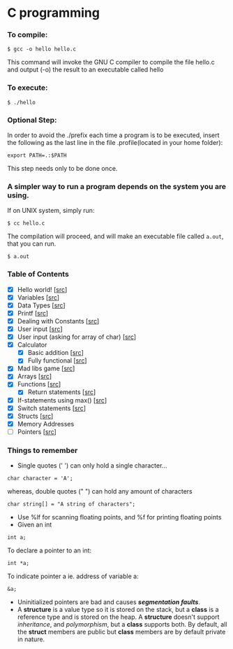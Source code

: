 # C programming

### To compile:
<code>$ gcc -o hello hello.c</code>

This command will invoke the GNU C compiler to compile the file hello.c and output (-o) the result to an executable called hello

### To execute:
<code>$ ./hello</code>

### Optional Step:
In order to avoid the ./prefix each time a program is to be executed, insert the following as the last line in the file .profile(located in your home folder):

<code>export PATH=.:$PATH</code>
	
This step needs only to be done once.

<h3>A simpler way to run a program depends on the system you are using.</h3>
If on UNIX system, simply run:

<code>$ cc hello.c</code>

The compilation will proceed, and will make an executable file called `a.out`, that you can run.

<code>$ a.out</code>

### Table of Contents
- [x] Hello world! [[src](./GiraffeAcademy/src/HelloWorld.c)]
- [x] Variables [[src](./GiraffeAcademy/src/Variables.c)]
- [x] Data Types [[src](./GiraffeAcademy/src/DataTypes.c)]
- [x] Printf [[src](./GiraffeAcademy/src/PrintFunction.c)]
- [x] Dealing with Constants [[src](./GiraffeAcademy/src/Constants.c)]
- [x] User input [[src](./GiraffeAcademy/src/UserInput.c)]
- [x] User input (asking for array of char) [[src](./GiraffeAcademy/src/UserInput2.c)]
- [x] Calculator 
	- [x] Basic addition [[src](./GiraffeAcademy/src/Calculator.c)]
	- [x] Fully functional [[src](./GiraffeAcademy/src/Calculator2.c)]
- [x] Mad libs game [[src](./GiraffeAcademy/src/Madlibs.c)]
- [x] Arrays [[src](./GiraffeAcademy/src/Arrays.c)]
- [x] Functions [[src](./GiraffeAcademy/src/Functions.c)]
	- [x] Return statements [[src](./GiraffeAcademy/src/ReturnStatements.c)]
- [x] If-statements using max() [[src](./GiraffeAcademy/src/If_Max.c)]
- [x] Switch statements [[src](./GiraffeAcademy/src/SwitchStatements.c)]
- [x] Structs [[src](./GiraffeAcademy/src/Structs.c)]
- [x] Memory Addresses
- [ ] Pointers [[src](./GiraffeAcademy/src/Pointers.c)]

### Things to remember
- Single quotes (' ') can only hold a single character...
```
char character = 'A';
```
whereas, double quotes (" ") can hold any amount of characters
```
char string[] = "A string of characters";
```
- Use %lf for scanning floating points, and %f for printing floating points
- Given an int
```
int a;
```
To declare a pointer to an int:
```
int *a;
```
To indicate pointer a ie. address of variable a:
```
&a;
```
- Uninitialized pointers are bad and causes ***segmentation faults***.
- A **structure** is a value type so it is stored on the stack, but a **class** is a reference type and is stored on the heap. A **structure** doesn't support *inheritance*, and *polymorphism*, but a **class** supports both. By default, all the **struct** members are public but **class** members are by default private in nature.